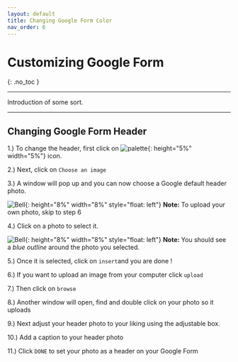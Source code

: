 ```yaml
---
layout: default
title: Changing Google Form Color
nav_order: 6
---
```


# Customizing Google Form

{: .no_toc }

---

Introduction of some sort.

---

## Changing Google Form Header

1.) To change the header, first click on ![palette](https://github.com/kevtrng/Google-Forms-Guide/blob/gh-pages/docs/images/icons/paint-palette.png?raw=true){: height="5%" width="5%"} icon.

2.) Next, click on `Choose an image`

3.) A window will pop up and you can now choose a Google default header photo.

   ![Bell](https://github.com/kevtrng/Google-Forms-Guide/blob/gh-pages/docs/images/icons/bell.png?raw=true){: height="8%" width="8%" style="float: left"}
   **Note:** To upload your own photo, skip to step 6

4.) Click on a photo to select it.

   ![Bell](https://github.com/kevtrng/Google-Forms-Guide/blob/gh-pages/docs/images/icons/bell.png?raw=true){: height="8%" width="8%" style="float: left"}
   **Note:** You should see a _blue outline_ around the photo you selected.

5.) Once it is selected, click on `insert`and you are done !

6.) If you want to upload an image from your computer click `upload`

7.) Then click on `browse`

8.) Another window will open, find and double click on your photo so it uploads

9.) Next adjust your header photo to your liking using the adjustable box.

10.) Add a caption to your header photo

11.) Click `DONE` to set your photo as a header on your Google Form 

